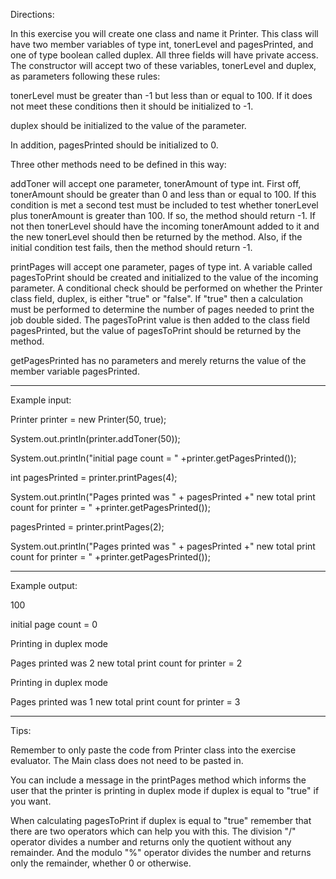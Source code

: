 Directions:

In this exercise you will create one class and name it Printer. This class will have two member variables of type int, tonerLevel and pagesPrinted, and one of type boolean called duplex. All three fields will have private access. The constructor will accept two of these variables, tonerLevel and duplex, as parameters following these rules:

tonerLevel must be greater than -1 but less than or equal to 100. If it does not meet these conditions then it should be initialized to -1.

duplex should be initialized to the value of the parameter.

In addition, pagesPrinted should be initialized to 0.

Three other methods need to be defined in this way:

addToner will accept one parameter, tonerAmount of type int. First off, tonerAmount should be greater than 0 and less than or equal to 100. If this condition is met a second test must be included to test whether tonerLevel plus tonerAmount is greater than 100. If so, the method should return -1. If not then tonerLevel should have the incoming tonerAmount added to it and the new tonerLevel should then be returned by the method. Also, if the initial condition test fails, then the method should return -1.

printPages will accept one parameter, pages of type int. A variable called pagesToPrint should be created and initialized to the value of the incoming parameter.   A conditional check should be performed on whether the Printer class field, duplex, is either "true" or "false". If "true" then a calculation must be performed to determine the number of pages needed to print the job double sided. The pagesToPrint value is then added to the class field pagesPrinted, but the value of pagesToPrint should be returned by the method.

getPagesPrinted has no parameters and merely returns the value of the member variable pagesPrinted.

------------------------------------------------------------------------------------------------------------------------------
Example input:

Printer printer = new Printer(50, true);

System.out.println(printer.addToner(50));

System.out.println("initial page count = " +printer.getPagesPrinted());

int pagesPrinted = printer.printPages(4);

System.out.println("Pages printed was " + pagesPrinted +" new total print count for printer = " +printer.getPagesPrinted());

pagesPrinted = printer.printPages(2);

System.out.println("Pages printed was " + pagesPrinted +" new total print count for printer = " +printer.getPagesPrinted());

---------------------------------------------------------------------------------------------------------------------------------------
Example output:

100

initial page count = 0

Printing in duplex mode

Pages printed was 2 new total print count for printer = 2

Printing in duplex mode

Pages printed was 1 new total print count for printer = 3

----------------------------------------------------------------
Tips:

Remember to only paste the code from Printer class into the exercise evaluator. The Main class does not need to be pasted in.

You can include a message in the printPages method which informs the user that the printer is printing in duplex mode if duplex is equal to "true" if you want.

When calculating pagesToPrint if duplex is equal to "true" remember that there are two operators which can help you with this. The division "/" operator divides a number and returns only the quotient without any remainder. And the modulo "%" operator divides the number and returns only the remainder, whether 0 or otherwise.
